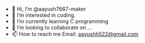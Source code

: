 - 👋 Hi, I’m @aayush7667-maker
- 👀 I’m interested in coding.
- 🌱 I’m currently learning C programming
- 💞️ I’m looking to collaborate on ...
- 📫 How to reach me Email: aayushh522@gmail.com

<!---
aayush7667-maker/aayush7667-maker is a ✨ special ✨ repository because its `README.md` (this file) appears on your GitHub profile.
You can click the Preview link to take a look at your changes.
--->
